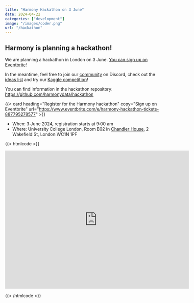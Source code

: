 ```yaml
---
title: "Harmony Hackathon on 3 June"
date: 2024-04-22
categories: ["development"]
image: "/images/coder.png"
url: "/hackathon"
---
```


## Harmony is planning a hackathon!

We are planning a hackathon in London on 3 June. [You can sign up on Eventbrite](https://www.eventbrite.com/e/harmony-hackathon-tickets-887795278577)!

In the meantime, feel free to join our [community](/community) on Discord, check out the [ideas list](/ideas) and try our [Kaggle competition](/kaggle)!

You can find information in the hackathon repository: https://github.com/harmonydata/hackathon

{{< card heading="Register for the Harmony hackathon" copy="Sign up on Eventbrite" url="https://www.eventbrite.com/e/harmony-hackathon-tickets-887795278577" >}}

* When: 3 June 2024, registration starts at 9:00 am
* Where: University College London, Room B02 in [Chandler House](https://www.ucl.ac.uk/pals/contact/how-find-chandler-house), 2 Wakefield St, London WC1N 1PF



{{< htmlcode >}}

<iframe src="https://www.google.com/maps/embed?pb=!1m18!1m12!1m3!1d2482.309996403478!2d-0.1253497241544894!3d51.5258738093546!2m3!1f0!2f0!3f0!3m2!1i1024!2i768!4f13.1!3m3!1m2!1s0x48761b6c7eed7333%3A0xfc761cf8144fd8e3!2sChandler%20House%20(UCL)!5e0!3m2!1sen!2suk!4v1712832683672!5m2!1sen!2suk" width="600" height="450" style="border:0;" allowfullscreen="" loading="lazy" referrerpolicy="no-referrer-when-downgrade"></iframe>


<!--
<iframe src="https://docs.google.com/forms/d/e/1FAIpQLSeGORGXPvXzLuMH8uPRaeVDOdt2CEw0yM_zHK9ymiwm82hP2w/viewform?embedded=true" width="640" height="871" frameborder="0" marginheight="0" marginwidth="0" style="box-sizing: inherit; border: 0px; font-size: 17px; font-style: normal; font-weight: 300; margin: 0px; outline: 0px; padding: 0px; vertical-align: baseline; max-width: 100%; color: rgb(58, 58, 58); font-family: Roboto, sans-serif; font-variant-ligatures: normal; font-variant-caps: normal; letter-spacing: normal; orphans: 2; text-align: start; text-indent: 0px; text-transform: none; widows: 2; word-spacing: 0px; -webkit-text-stroke-width: 0px; white-space: normal; background-color: rgb(255, 255, 255); text-decoration-thickness: initial; text-decoration-style: initial; text-decoration-color: initial;"></iframe>
-->
{{< /htmlcode >}}


